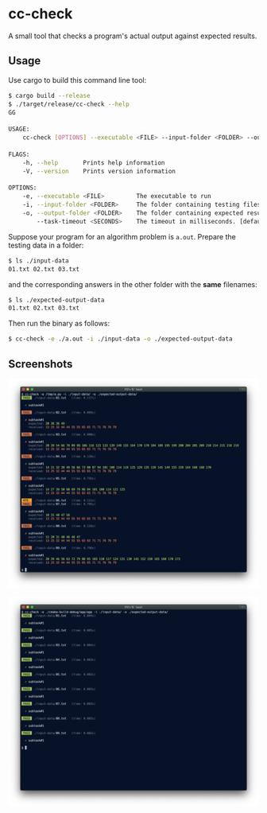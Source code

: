 # cc-check

A small tool that checks a program's actual output against expected results.

## Usage

Use cargo to build this command line tool:

```sh
$ cargo build --release
$ ./target/release/cc-check --help
GG

USAGE:
    cc-check [OPTIONS] --executable <FILE> --input-folder <FOLDER> --output-folder <FOLDER>

FLAGS:
    -h, --help       Prints help information
    -V, --version    Prints version information

OPTIONS:
    -e, --executable <FILE>         The executable to run
    -i, --input-folder <FOLDER>     The folder containing testing files
    -o, --output-folder <FOLDER>    The folder containing expected result files
        --task-timeout <SECONDS>    The timeout in milliseconds. [default: 3000ms]
```

Suppose your program for an algorithm problem is `a.out`. Prepare the testing data in a folder:

```sh
$ ls ./input-data
01.txt 02.txt 03.txt
```

and the corresponding answers in the other folder with the **same** filenames:

```sh
$ ls ./expected-output-data
01.txt 02.txt 03.txt
```

Then run the binary as follows:

```sh
$ cc-check -e ./a.out -i ./input-data -o ./expected-output-data
```

## Screenshots

![example-1](/docs/example-1.png)

![example-2](/docs/example-2.png)
